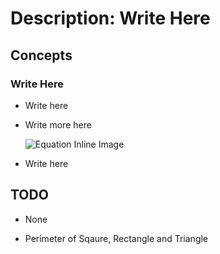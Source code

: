 # Description: Write Here

## Concepts
### Write Here
* Write here
* Write more here

    ![Equation Inline Image](../../code/latex/equations/images/P004_Algebra_CommutativeProperty_01.png)
* Write here

## TODO
* None

- Perimeter of Sqaure, Rectangle and Triangle
